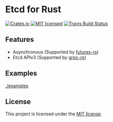 Etcd for Rust
====

[![Crates.io][crates-badge]][crates-url]
[![MIT licensed][mit-badge]][mit-url]
[![Travis Build Status][travis-badge]][travis-url]

[crates-badge]: https://img.shields.io/crates/v/etcd-rs.svg
[crates-url]: https://crates.io/crates/etcd-rs
[mit-badge]: https://img.shields.io/badge/license-MIT-blue.svg
[mit-url]: LICENSE-MIT
[travis-badge]: https://travis-ci.org/ccc13/etcd-rs.svg?branch=master
[travis-url]: https://travis-ci.org/ccc13/etcd-rs

Features
----

- Asynchronous (Supported by [futures-rs](https://github.com/rust-lang-nursery/futures-rs))
- Etcd APIv3 (Supported by [grpc-rs](https://github.com/pingcap/grpc-rs))


Examples
----

[./examples](./examples)

License
----

This project is licensed under the [MIT license](LICENSE).
